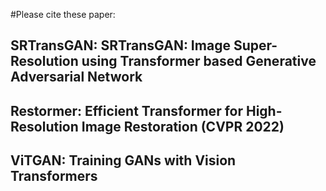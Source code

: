 #Please cite these paper: 


## SRTransGAN: SRTransGAN: Image Super-Resolution using Transformer based Generative Adversarial Network
## Restormer: Efficient Transformer for High-Resolution Image Restoration (CVPR 2022)
## ViTGAN: Training GANs with Vision Transformers

